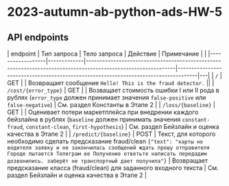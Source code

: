 # 2023-autumn-ab-python-ads-HW-5

## API endpoints

| endpoint         | Тип запроса | Тело запроса                                                                                                 | Действие  | Примечание |                                                                          |
|------------------|-------------|--------------------------------------------------------------------------------------------------------------|-------------------------------------------------------------------------------------|---|
| ``/``                | GET         |                                                                                                              | Возвращает сообщение ``Hello! This is the fraud detector.``                         ||
| ``/cost/{error_type}`` | GET         |                                                                                                              | Возващает стоимость ошибки I или II рода в рублях (``error_type`` должен принимает значения ``false-positive`` или ``false-negative``)                                       | См. раздел Константы в Этапе 2 |
| ``/loss/{baseline}``           | GET         |                                                                                                              | Оценивает потери маркетплейса при внедрении каждого бейзлайна в рублях (``baseline`` должен принимать значения ``constant-fraud``, ``constant-clean``, ``first-hypothesis``)  | См. раздел Бейзлайн и оценка качества в Этапе 2 |
| ``/predict/{baseline}``         | POST        | Текст, для которого необходимо сделать предсказание fraud/clean ``{"text": "карты но водителя заявку и не закончилась сообщений ждать прошу отправителя Городе пытается Телеграм ее Получение ответьте написать передадим дозвонились. заберёт не транспортный дает получила"}`` | Возвращает предсказание класса (fraud/clean) для заданного входного текста                          | См. раздел Бейзлайн и оценка качества в Этапе 2 |
